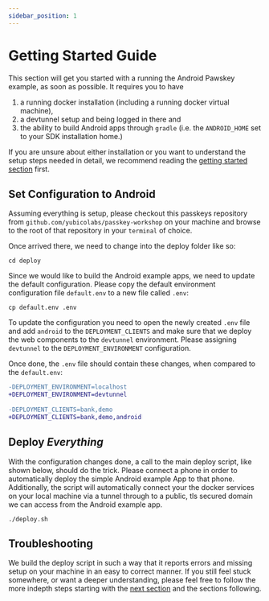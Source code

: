 ```yaml
---
sidebar_position: 1
---
```


# Getting Started Guide

This section will get you started with a running the Android Pawskey example, as soon as possible. It requires you to
have

1. a running docker installation (including a running docker virtual machine),
2. a devtunnel setup and being logged in there and
3. the ability to build Android apps through `gradle` (i.e. the `ANDROID_HOME` set to your SDK installation home.)

If you are unsure about either installation or you want to understand the setup steps needed in detail, we recommend
reading the [getting started section](getting-started.md) first.

## Set Configuration to Android

Assuming everything is setup, please checkout this passkeys repository from `github.com/yubicolabs/passkey-workshop` on
your machine and browse to the root of that repository in your `terminal` of choice.

Once arrived there, we need to change into the deploy folder like so:

```shell
cd deploy
```

Since we would like to build the Android example apps, we need to update the default configuration. Please copy the
default environment configuration file `default.env` to a new file called `.env`:

```shell
cp default.env .env
```

To update the configuration you need to open the newly created `.env` file and add `android` to the `DEPLOYMENT_CLIENTS`
and make sure that we deploy the web components to the `devtunnel` environment. Please assigning `devtunnel` to the
`DEPLOYMENT_ENVIRONMENT` configuration.

Once done, the `.env` file should contain these changes, when compared to the `default.env`:

```diff
-DEPLOYMENT_ENVIRONMENT=localhost
+DEPLOYMENT_ENVIRONMENT=devtunnel
 
-DEPLOYMENT_CLIENTS=bank,demo
+DEPLOYMENT_CLIENTS=bank,demo,android
```

## Deploy *Everything*

With the configuration changes done, a call to the main deploy script, like shown below, should do the trick. Please
connect a phone in order to automatically deploy the simple Android example App to that phone. Additionally, the script
will automatically connect your the docker services on your local machine via a tunnel through to a public, tls secured
domain we can access from the Android example app.

```shell
./deploy.sh
```

## Troubleshooting

We build the deploy script in such a way that it reports errors and missing setup on your machine in an easy to correct
manner. If you still feel stuck somewhere, or want a deeper understanding, please feel free to follow the more indepth
steps starting with the [next section](app-to-rp.md) and the sections following.
